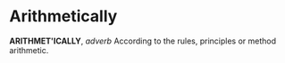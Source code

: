 # Arithmetically

**ARITHMET'ICALLY**, _adverb_ According to the rules, principles or method arithmetic.